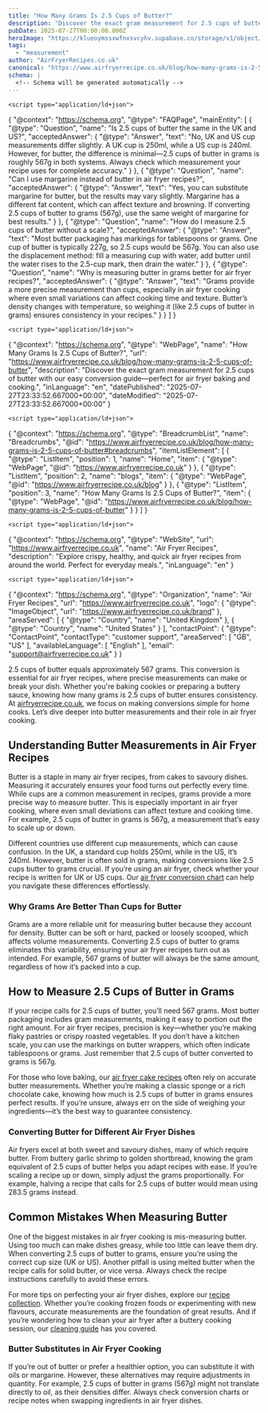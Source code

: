 ```yaml
---
title: "How Many Grams Is 2.5 Cups of Butter?"
description: "Discover the exact gram measurement for 2.5 cups of butter with our easy conversion guide—perfect for air fryer baking and cooking."
pubDate: 2025-07-27T00:00:00.000Z
heroImage: "https://klueoymssxwfnxsvcyhv.supabase.co/storage/v1/object/public/Shmucket/how-many-grams-is-2-5-cups-of-butter.webp"
tags:
  - "measurement"
author: "AirFryerRecipes.co.uk"
canonical: "https://www.airfryerrecipe.co.uk/blog/how-many-grams-is-2-5-cups-of-butter"
schema: |
  <!-- Schema will be generated automatically -->
---
```

<script type="application/ld+json">
{
    "@context": "https://schema.org",
    "@type": "BlogPosting",
    "url": "https://www.airfryerrecipe.co.uk/blog/how-many-grams-is-2-5-cups-of-butter",
    "mainEntityOfPage": {
        "@type": "WebPage",
        "@id": "https://www.airfryerrecipe.co.uk/blog/how-many-grams-is-2-5-cups-of-butter"
    },
    "headline": "Quick Answer: How Many Grams Is 2.5 Cups of Butter?",
    "description": "Discover the exact gram measurement for 2.5 cups of butter with our easy conversion guide—perfect for air fryer baking and cooking.",
    "author": {
        "@type": "Person",
        "name": "AirFryerRecipes.co.uk",
        "url": "https://www.airfryerrecipe.co.uk/about",
        "image": {
            "@type": "ImageObject",
            "url": "https://klueoymssxwfnxsvcyhv.supabase.co/storage/v1/object/public/Shmucket/Me.jpg"
        }
    },
    "publisher": {
        "@type": "Organization",
        "name": "Air Fryer Recipe",
        "logo": {
            "@type": "ImageObject",
            "url": "https://cdn.prod.website-files.com/68224a465dfe9a7ab4f57570/6844191451a8b2f1e37e63cc_Untitled%20design%20-%202025-06-05T205644.948%20(1).png"
        }
    },
    "datePublished": "2025-07-27T23:33:52.667Z",
    "dateModified": "2025-07-27T23:33:52.667Z",
    "image": {
        "@type": "ImageObject",
        "url": "https://klueoymssxwfnxsvcyhv.supabase.co/storage/v1/object/public/Shmucket/how-many-grams-is-2-5-cups-of-butter.webp"
    },
    "about": {
        "@type": "Thing",
        "name": "Measurement"
    },
    "articleSection": "Measurement",
    "inLanguage": "en-GB"
}
</script>

    <script type="application/ld+json">
{
    "@context": "https://schema.org",
    "@type": "FAQPage",
    "mainEntity": [
        {
            "@type": "Question",
            "name": "Is 2.5 cups of butter the same in the UK and US?",
            "acceptedAnswer": {
                "@type": "Answer",
                "text": "No, UK and US cup measurements differ slightly. A UK cup is 250ml, while a US cup is 240ml. However, for butter, the difference is minimal—2.5 cups of butter in grams is roughly 567g in both systems. Always check which measurement your recipe uses for complete accuracy."
            }
        },
        {
            "@type": "Question",
            "name": "Can I use margarine instead of butter in air fryer recipes?",
            "acceptedAnswer": {
                "@type": "Answer",
                "text": "Yes, you can substitute margarine for butter, but the results may vary slightly. Margarine has a different fat content, which can affect texture and browning. If converting 2.5 cups of butter to grams (567g), use the same weight of margarine for best results."
            }
        },
        {
            "@type": "Question",
            "name": "How do I measure 2.5 cups of butter without a scale?",
            "acceptedAnswer": {
                "@type": "Answer",
                "text": "Most butter packaging has markings for tablespoons or grams. One cup of butter is typically 227g, so 2.5 cups would be 567g. You can also use the displacement method: fill a measuring cup with water, add butter until the water rises to the 2.5-cup mark, then drain the water."
            }
        },
        {
            "@type": "Question",
            "name": "Why is measuring butter in grams better for air fryer recipes?",
            "acceptedAnswer": {
                "@type": "Answer",
                "text": "Grams provide a more precise measurement than cups, especially in air fryer cooking where even small variations can affect cooking time and texture. Butter’s density changes with temperature, so weighing it (like 2.5 cups of butter in grams) ensures consistency in your recipes."
            }
        }
    ]
}
</script>

    <script type="application/ld+json">
{
    "@context": "https://schema.org",
    "@type": "WebPage",
    "name": "How Many Grams Is 2.5 Cups of Butter?",
    "url": "https://www.airfryerrecipe.co.uk/blog/how-many-grams-is-2-5-cups-of-butter",
    "description": "Discover the exact gram measurement for 2.5 cups of butter with our easy conversion guide—perfect for air fryer baking and cooking.",
    "inLanguage": "en",
    "datePublished": "2025-07-27T23:33:52.667000+00:00",
    "dateModified": "2025-07-27T23:33:52.667000+00:00"
}
</script>

    <script type="application/ld+json">
{
    "@context": "https://schema.org",
    "@type": "BreadcrumbList",
    "name": "Breadcrumbs",
    "@id": "https://www.airfryerrecipe.co.uk/blog/how-many-grams-is-2-5-cups-of-butter#breadcrumbs",
    "itemListElement": [
        {
            "@type": "ListItem",
            "position": 1,
            "name": "Home",
            "item": {
                "@type": "WebPage",
                "@id": "https://www.airfryerrecipe.co.uk"
            }
        },
        {
            "@type": "ListItem",
            "position": 2,
            "name": "blogs",
            "item": {
                "@type": "WebPage",
                "@id": "https://www.airfryerrecipe.co.uk/blog"
            }
        },
        {
            "@type": "ListItem",
            "position": 3,
            "name": "How Many Grams Is 2.5 Cups of Butter?",
            "item": {
                "@type": "WebPage",
                "@id": "https://www.airfryerrecipe.co.uk/blog/how-many-grams-is-2-5-cups-of-butter"
            }
        }
    ]
}
</script>

    <script type="application/ld+json">
{
    "@context": "https://schema.org",
    "@type": "WebSite",
    "url": "https://www.airfryerrecipe.co.uk",
    "name": "Air Fryer Recipes",
    "description": "Explore crispy, healthy, and quick air fryer recipes from around the world. Perfect for everyday meals.",
    "inLanguage": "en"
}
</script>

    <script type="application/ld+json">
{
    "@context": "https://schema.org",
    "@type": "Organization",
    "name": "Air Fryer Recipes",
    "url": "https://www.airfryerrecipe.co.uk",
    "logo": {
        "@type": "ImageObject",
        "url": "https://www.airfryerrecipe.co.uk/brand"
    },
    "areaServed": [
        {
            "@type": "Country",
            "name": "United Kingdom"
        },
        {
            "@type": "Country",
            "name": "United States"
        }
    ],
    "contactPoint": {
        "@type": "ContactPoint",
        "contactType": "customer support",
        "areaServed": [
            "GB",
            "US"
        ],
        "availableLanguage": [
            "English"
        ],
        "email": "support@airfryerrecipe.co.uk"
    }
}
</script>

<p>2.5 cups of butter equals approximately 567 grams. This conversion is essential for air fryer recipes, where precise measurements can make or break your dish. Whether you're baking cookies or preparing a buttery sauce, knowing how many grams is 2.5 cups of butter ensures consistency. At <a href=https://www.airfryerrecipe.co.uk/>airfryerrecipe.co.uk</a>, we focus on making conversions simple for home cooks. Let’s dive deeper into butter measurements and their role in air fryer cooking.</p>

<h2>Understanding Butter Measurements in Air Fryer Recipes</h2>  
<p>Butter is a staple in many air fryer recipes, from cakes to savoury dishes. Measuring it accurately ensures your food turns out perfectly every time. While cups are a common measurement in recipes, grams provide a more precise way to measure butter. This is especially important in air fryer cooking, where even small deviations can affect texture and cooking time. For example, 2.5 cups of butter in grams is 567g, a measurement that’s easy to scale up or down.</p>  

<p>Different countries use different cup measurements, which can cause confusion. In the UK, a standard cup holds 250ml, while in the US, it’s 240ml. However, butter is often sold in grams, making conversions like 2.5 cups butter to grams crucial. If you’re using an air fryer, check whether your recipe is written for UK or US cups. Our <a href=https://www.airfryerrecipe.co.uk/air-fryer-conversion-chart>air fryer conversion chart</a> can help you navigate these differences effortlessly.</p>  

<h3>Why Grams Are Better Than Cups for Butter</h3>  
<p>Grams are a more reliable unit for measuring butter because they account for density. Butter can be soft or hard, packed or loosely scooped, which affects volume measurements. Converting 2.5 cups of butter to grams eliminates this variability, ensuring your air fryer recipes turn out as intended. For example, 567 grams of butter will always be the same amount, regardless of how it’s packed into a cup.</p>  

<h2>How to Measure 2.5 Cups of Butter in Grams</h2>  
<p>If your recipe calls for 2.5 cups of butter, you’ll need 567 grams. Most butter packaging includes gram measurements, making it easy to portion out the right amount. For air fryer recipes, precision is key—whether you’re making flaky pastries or crispy roasted vegetables. If you don’t have a kitchen scale, you can use the markings on butter wrappers, which often indicate tablespoons or grams. Just remember that 2.5 cups of butter converted to grams is 567g.</p>  

<p>For those who love baking, our <a href=https://www.airfryerrecipe.co.uk/recipe-category/cakes>air fryer cake recipes</a> often rely on accurate butter measurements. Whether you’re making a classic sponge or a rich chocolate cake, knowing how much is 2.5 cups of butter in grams ensures perfect results. If you’re unsure, always err on the side of weighing your ingredients—it’s the best way to guarantee consistency.</p>  

<h3>Converting Butter for Different Air Fryer Dishes</h3>  
<p>Air fryers excel at both sweet and savoury dishes, many of which require butter. From buttery garlic shrimp to golden shortbread, knowing the gram equivalent of 2.5 cups of butter helps you adapt recipes with ease. If you’re scaling a recipe up or down, simply adjust the grams proportionally. For example, halving a recipe that calls for 2.5 cups of butter would mean using 283.5 grams instead.</p>  

<h2>Common Mistakes When Measuring Butter</h2>  
<p>One of the biggest mistakes in air fryer cooking is mis-measuring butter. Using too much can make dishes greasy, while too little can leave them dry. When converting 2.5 cups of butter to grams, ensure you’re using the correct cup size (UK or US). Another pitfall is using melted butter when the recipe calls for solid butter, or vice versa. Always check the recipe instructions carefully to avoid these errors.</p>  

<p>For more tips on perfecting your air fryer dishes, explore our <a href=https://www.airfryerrecipe.co.uk/recipes>recipe collection</a>. Whether you’re cooking frozen foods or experimenting with new flavours, accurate measurements are the foundation of great results. And if you’re wondering how to clean your air fryer after a buttery cooking session, our <a href=https://www.airfryerrecipe.co.uk/air-fryer-cleaner>cleaning guide</a> has you covered.</p>  

<h3>Butter Substitutes in Air Fryer Cooking</h3>  
<p>If you’re out of butter or prefer a healthier option, you can substitute it with oils or margarine. However, these alternatives may require adjustments in quantity. For example, 2.5 cups of butter in grams (567g) might not translate directly to oil, as their densities differ. Always check conversion charts or recipe notes when swapping ingredients in air fryer dishes.</p>
